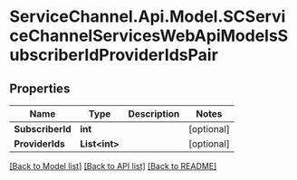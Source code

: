# ServiceChannel.Api.Model.SCServiceChannelServicesWebApiModelsSubscriberIdProviderIdsPair

## Properties

Name | Type | Description | Notes
------------ | ------------- | ------------- | -------------
**SubscriberId** | **int** |  | [optional] 
**ProviderIds** | **List&lt;int&gt;** |  | [optional] 

[[Back to Model list]](../README.md#documentation-for-models) [[Back to API list]](../README.md#documentation-for-api-endpoints) [[Back to README]](../README.md)

